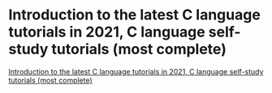 # Introduction to the latest C language tutorials in 2021, C language self-study tutorials (most complete)
[Introduction to the latest C language tutorials in 2021, C language self-study tutorials (most complete)](https://aiwithcloud.com/2022/09/15/introduction_to_the_latest_c_language_tutorials_in_2021_c_language_self_study_tutorials_most_complete/)